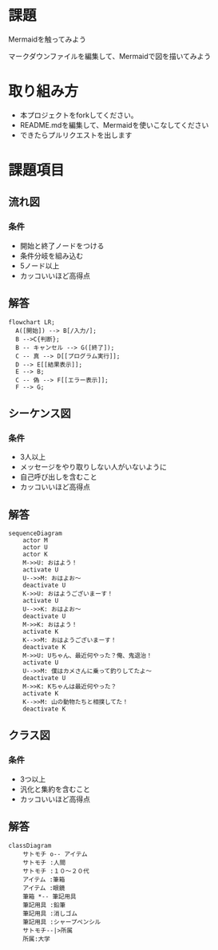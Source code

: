 # 課題
Mermaidを触ってみよう

マークダウンファイルを編集して、Mermaidで図を描いてみよう

# 取り組み方
* 本プロジェクトをforkしてください。
* README.mdを編集して、Mermaidを使いこなしてください
* できたらプルリクエストを出します

# 課題項目
## 流れ図
### 条件
- 開始と終了ノードをつける
- 条件分岐を組み込む
- 5ノード以上
- カッコいいほど高得点

## 解答
```mermaid
flowchart LR;
  A([開始]) --> B[/入力/];
  B -->C{判断};
  B -- キャンセル --> G([終了]);
  C -- 真 --> D[[プログラム実行]];
  D --> E[[結果表示]];
  E --> B;
  C -- 偽 --> F[[エラー表示]];
  F --> G;
```

## シーケンス図
### 条件
- 3人以上
- メッセージをやり取りしない人がいないように
- 自己呼び出しを含むこと
- カッコいいほど高得点

## 解答
```mermaid
sequenceDiagram
    actor M
    actor U
    actor K
    M->>U: おはよう！
    activate U
    U-->>M: おはよお～
    deactivate U
    K->>U: おはようございまーす！
    activate U
    U-->>K: おはよお～
    deactivate U
    M->>K: おはよう！
    activate K
    K-->>M: おはようございまーす！
    deactivate K
    M->>U: Uちゃん、最近何やった？俺、鬼退治！
    activate U
    U-->>M: 僕はカメさんに乗って釣りしてたよ～
    deactivate U
    M->>K: Kちゃんは最近何やった？
    activate K
    K-->>M: 山の動物たちと相撲してた！
    deactivate K
```

## クラス図

### 条件
- 3つ以上
- 汎化と集約を含むこと
- カッコいいほど高得点

## 解答
```mermaid
classDiagram
    サトモチ o-- アイテム
    サトモチ :人間
    サトモチ :１０～２０代
    アイテム :筆箱
    アイテム :眼鏡
    筆箱 *-- 筆記用具
    筆記用具 :鉛筆
    筆記用具 :消しゴム
    筆記用具 :シャープペンシル
    サトモチ--|>所属
    所属:大学
```

